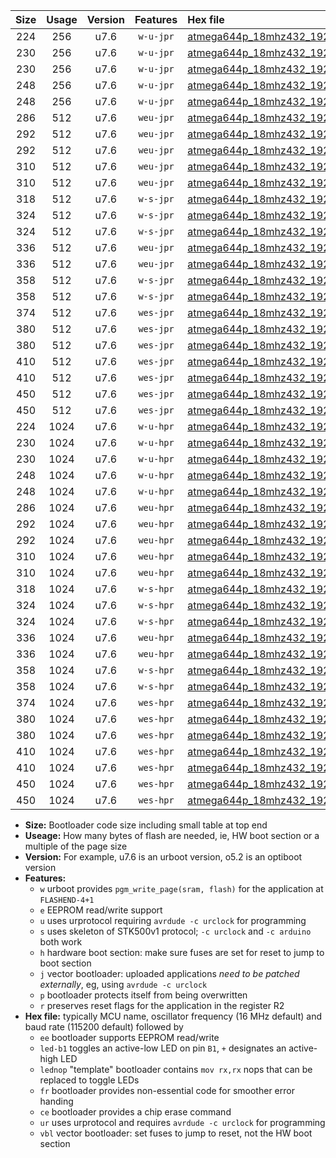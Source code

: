 |Size|Usage|Version|Features|Hex file|
|:-:|:-:|:-:|:-:|:--|
|224|256|u7.6|`w-u-jpr`|[atmega644p_18mhz432_19200bps_ur_vbl.hex](https://raw.githubusercontent.com/stefanrueger/urboot/main//atmega644p_18mhz432_19200bps_ur_vbl.hex)|
|230|256|u7.6|`w-u-jpr`|[atmega644p_18mhz432_19200bps_led+b0_ur_vbl.hex](https://raw.githubusercontent.com/stefanrueger/urboot/main//atmega644p_18mhz432_19200bps_led+b0_ur_vbl.hex)|
|230|256|u7.6|`w-u-jpr`|[atmega644p_18mhz432_19200bps_lednop_ur_vbl.hex](https://raw.githubusercontent.com/stefanrueger/urboot/main//atmega644p_18mhz432_19200bps_lednop_ur_vbl.hex)|
|248|256|u7.6|`w-u-jpr`|[atmega644p_18mhz432_19200bps_led+b0_fr_ur_vbl.hex](https://raw.githubusercontent.com/stefanrueger/urboot/main//atmega644p_18mhz432_19200bps_led+b0_fr_ur_vbl.hex)|
|248|256|u7.6|`w-u-jpr`|[atmega644p_18mhz432_19200bps_lednop_fr_ur_vbl.hex](https://raw.githubusercontent.com/stefanrueger/urboot/main//atmega644p_18mhz432_19200bps_lednop_fr_ur_vbl.hex)|
|286|512|u7.6|`weu-jpr`|[atmega644p_18mhz432_19200bps_ee_ur_vbl.hex](https://raw.githubusercontent.com/stefanrueger/urboot/main//atmega644p_18mhz432_19200bps_ee_ur_vbl.hex)|
|292|512|u7.6|`weu-jpr`|[atmega644p_18mhz432_19200bps_ee_led+b0_ur_vbl.hex](https://raw.githubusercontent.com/stefanrueger/urboot/main//atmega644p_18mhz432_19200bps_ee_led+b0_ur_vbl.hex)|
|292|512|u7.6|`weu-jpr`|[atmega644p_18mhz432_19200bps_ee_lednop_ur_vbl.hex](https://raw.githubusercontent.com/stefanrueger/urboot/main//atmega644p_18mhz432_19200bps_ee_lednop_ur_vbl.hex)|
|310|512|u7.6|`weu-jpr`|[atmega644p_18mhz432_19200bps_ee_led+b0_fr_ur_vbl.hex](https://raw.githubusercontent.com/stefanrueger/urboot/main//atmega644p_18mhz432_19200bps_ee_led+b0_fr_ur_vbl.hex)|
|310|512|u7.6|`weu-jpr`|[atmega644p_18mhz432_19200bps_ee_lednop_fr_ur_vbl.hex](https://raw.githubusercontent.com/stefanrueger/urboot/main//atmega644p_18mhz432_19200bps_ee_lednop_fr_ur_vbl.hex)|
|318|512|u7.6|`w-s-jpr`|[atmega644p_18mhz432_19200bps_vbl.hex](https://raw.githubusercontent.com/stefanrueger/urboot/main//atmega644p_18mhz432_19200bps_vbl.hex)|
|324|512|u7.6|`w-s-jpr`|[atmega644p_18mhz432_19200bps_led+b0_vbl.hex](https://raw.githubusercontent.com/stefanrueger/urboot/main//atmega644p_18mhz432_19200bps_led+b0_vbl.hex)|
|324|512|u7.6|`w-s-jpr`|[atmega644p_18mhz432_19200bps_lednop_vbl.hex](https://raw.githubusercontent.com/stefanrueger/urboot/main//atmega644p_18mhz432_19200bps_lednop_vbl.hex)|
|336|512|u7.6|`weu-jpr`|[atmega644p_18mhz432_19200bps_ee_led+b0_fr_ce_ur_vbl.hex](https://raw.githubusercontent.com/stefanrueger/urboot/main//atmega644p_18mhz432_19200bps_ee_led+b0_fr_ce_ur_vbl.hex)|
|336|512|u7.6|`weu-jpr`|[atmega644p_18mhz432_19200bps_ee_lednop_fr_ce_ur_vbl.hex](https://raw.githubusercontent.com/stefanrueger/urboot/main//atmega644p_18mhz432_19200bps_ee_lednop_fr_ce_ur_vbl.hex)|
|358|512|u7.6|`w-s-jpr`|[atmega644p_18mhz432_19200bps_led+b0_fr_vbl.hex](https://raw.githubusercontent.com/stefanrueger/urboot/main//atmega644p_18mhz432_19200bps_led+b0_fr_vbl.hex)|
|358|512|u7.6|`w-s-jpr`|[atmega644p_18mhz432_19200bps_lednop_fr_vbl.hex](https://raw.githubusercontent.com/stefanrueger/urboot/main//atmega644p_18mhz432_19200bps_lednop_fr_vbl.hex)|
|374|512|u7.6|`wes-jpr`|[atmega644p_18mhz432_19200bps_ee_vbl.hex](https://raw.githubusercontent.com/stefanrueger/urboot/main//atmega644p_18mhz432_19200bps_ee_vbl.hex)|
|380|512|u7.6|`wes-jpr`|[atmega644p_18mhz432_19200bps_ee_led+b0_vbl.hex](https://raw.githubusercontent.com/stefanrueger/urboot/main//atmega644p_18mhz432_19200bps_ee_led+b0_vbl.hex)|
|380|512|u7.6|`wes-jpr`|[atmega644p_18mhz432_19200bps_ee_lednop_vbl.hex](https://raw.githubusercontent.com/stefanrueger/urboot/main//atmega644p_18mhz432_19200bps_ee_lednop_vbl.hex)|
|410|512|u7.6|`wes-jpr`|[atmega644p_18mhz432_19200bps_ee_led+b0_fr_vbl.hex](https://raw.githubusercontent.com/stefanrueger/urboot/main//atmega644p_18mhz432_19200bps_ee_led+b0_fr_vbl.hex)|
|410|512|u7.6|`wes-jpr`|[atmega644p_18mhz432_19200bps_ee_lednop_fr_vbl.hex](https://raw.githubusercontent.com/stefanrueger/urboot/main//atmega644p_18mhz432_19200bps_ee_lednop_fr_vbl.hex)|
|450|512|u7.6|`wes-jpr`|[atmega644p_18mhz432_19200bps_ee_led+b0_fr_ce_vbl.hex](https://raw.githubusercontent.com/stefanrueger/urboot/main//atmega644p_18mhz432_19200bps_ee_led+b0_fr_ce_vbl.hex)|
|450|512|u7.6|`wes-jpr`|[atmega644p_18mhz432_19200bps_ee_lednop_fr_ce_vbl.hex](https://raw.githubusercontent.com/stefanrueger/urboot/main//atmega644p_18mhz432_19200bps_ee_lednop_fr_ce_vbl.hex)|
|224|1024|u7.6|`w-u-hpr`|[atmega644p_18mhz432_19200bps_ur.hex](https://raw.githubusercontent.com/stefanrueger/urboot/main//atmega644p_18mhz432_19200bps_ur.hex)|
|230|1024|u7.6|`w-u-hpr`|[atmega644p_18mhz432_19200bps_led+b0_ur.hex](https://raw.githubusercontent.com/stefanrueger/urboot/main//atmega644p_18mhz432_19200bps_led+b0_ur.hex)|
|230|1024|u7.6|`w-u-hpr`|[atmega644p_18mhz432_19200bps_lednop_ur.hex](https://raw.githubusercontent.com/stefanrueger/urboot/main//atmega644p_18mhz432_19200bps_lednop_ur.hex)|
|248|1024|u7.6|`w-u-hpr`|[atmega644p_18mhz432_19200bps_led+b0_fr_ur.hex](https://raw.githubusercontent.com/stefanrueger/urboot/main//atmega644p_18mhz432_19200bps_led+b0_fr_ur.hex)|
|248|1024|u7.6|`w-u-hpr`|[atmega644p_18mhz432_19200bps_lednop_fr_ur.hex](https://raw.githubusercontent.com/stefanrueger/urboot/main//atmega644p_18mhz432_19200bps_lednop_fr_ur.hex)|
|286|1024|u7.6|`weu-hpr`|[atmega644p_18mhz432_19200bps_ee_ur.hex](https://raw.githubusercontent.com/stefanrueger/urboot/main//atmega644p_18mhz432_19200bps_ee_ur.hex)|
|292|1024|u7.6|`weu-hpr`|[atmega644p_18mhz432_19200bps_ee_led+b0_ur.hex](https://raw.githubusercontent.com/stefanrueger/urboot/main//atmega644p_18mhz432_19200bps_ee_led+b0_ur.hex)|
|292|1024|u7.6|`weu-hpr`|[atmega644p_18mhz432_19200bps_ee_lednop_ur.hex](https://raw.githubusercontent.com/stefanrueger/urboot/main//atmega644p_18mhz432_19200bps_ee_lednop_ur.hex)|
|310|1024|u7.6|`weu-hpr`|[atmega644p_18mhz432_19200bps_ee_led+b0_fr_ur.hex](https://raw.githubusercontent.com/stefanrueger/urboot/main//atmega644p_18mhz432_19200bps_ee_led+b0_fr_ur.hex)|
|310|1024|u7.6|`weu-hpr`|[atmega644p_18mhz432_19200bps_ee_lednop_fr_ur.hex](https://raw.githubusercontent.com/stefanrueger/urboot/main//atmega644p_18mhz432_19200bps_ee_lednop_fr_ur.hex)|
|318|1024|u7.6|`w-s-hpr`|[atmega644p_18mhz432_19200bps.hex](https://raw.githubusercontent.com/stefanrueger/urboot/main//atmega644p_18mhz432_19200bps.hex)|
|324|1024|u7.6|`w-s-hpr`|[atmega644p_18mhz432_19200bps_led+b0.hex](https://raw.githubusercontent.com/stefanrueger/urboot/main//atmega644p_18mhz432_19200bps_led+b0.hex)|
|324|1024|u7.6|`w-s-hpr`|[atmega644p_18mhz432_19200bps_lednop.hex](https://raw.githubusercontent.com/stefanrueger/urboot/main//atmega644p_18mhz432_19200bps_lednop.hex)|
|336|1024|u7.6|`weu-hpr`|[atmega644p_18mhz432_19200bps_ee_led+b0_fr_ce_ur.hex](https://raw.githubusercontent.com/stefanrueger/urboot/main//atmega644p_18mhz432_19200bps_ee_led+b0_fr_ce_ur.hex)|
|336|1024|u7.6|`weu-hpr`|[atmega644p_18mhz432_19200bps_ee_lednop_fr_ce_ur.hex](https://raw.githubusercontent.com/stefanrueger/urboot/main//atmega644p_18mhz432_19200bps_ee_lednop_fr_ce_ur.hex)|
|358|1024|u7.6|`w-s-hpr`|[atmega644p_18mhz432_19200bps_led+b0_fr.hex](https://raw.githubusercontent.com/stefanrueger/urboot/main//atmega644p_18mhz432_19200bps_led+b0_fr.hex)|
|358|1024|u7.6|`w-s-hpr`|[atmega644p_18mhz432_19200bps_lednop_fr.hex](https://raw.githubusercontent.com/stefanrueger/urboot/main//atmega644p_18mhz432_19200bps_lednop_fr.hex)|
|374|1024|u7.6|`wes-hpr`|[atmega644p_18mhz432_19200bps_ee.hex](https://raw.githubusercontent.com/stefanrueger/urboot/main//atmega644p_18mhz432_19200bps_ee.hex)|
|380|1024|u7.6|`wes-hpr`|[atmega644p_18mhz432_19200bps_ee_led+b0.hex](https://raw.githubusercontent.com/stefanrueger/urboot/main//atmega644p_18mhz432_19200bps_ee_led+b0.hex)|
|380|1024|u7.6|`wes-hpr`|[atmega644p_18mhz432_19200bps_ee_lednop.hex](https://raw.githubusercontent.com/stefanrueger/urboot/main//atmega644p_18mhz432_19200bps_ee_lednop.hex)|
|410|1024|u7.6|`wes-hpr`|[atmega644p_18mhz432_19200bps_ee_led+b0_fr.hex](https://raw.githubusercontent.com/stefanrueger/urboot/main//atmega644p_18mhz432_19200bps_ee_led+b0_fr.hex)|
|410|1024|u7.6|`wes-hpr`|[atmega644p_18mhz432_19200bps_ee_lednop_fr.hex](https://raw.githubusercontent.com/stefanrueger/urboot/main//atmega644p_18mhz432_19200bps_ee_lednop_fr.hex)|
|450|1024|u7.6|`wes-hpr`|[atmega644p_18mhz432_19200bps_ee_led+b0_fr_ce.hex](https://raw.githubusercontent.com/stefanrueger/urboot/main//atmega644p_18mhz432_19200bps_ee_led+b0_fr_ce.hex)|
|450|1024|u7.6|`wes-hpr`|[atmega644p_18mhz432_19200bps_ee_lednop_fr_ce.hex](https://raw.githubusercontent.com/stefanrueger/urboot/main//atmega644p_18mhz432_19200bps_ee_lednop_fr_ce.hex)|

- **Size:** Bootloader code size including small table at top end
- **Useage:** How many bytes of flash are needed, ie, HW boot section or a multiple of the page size
- **Version:** For example, u7.6 is an urboot version, o5.2 is an optiboot version
- **Features:**
  + `w` urboot provides `pgm_write_page(sram, flash)` for the application at `FLASHEND-4+1`
  + `e` EEPROM read/write support
  + `u` uses urprotocol requiring `avrdude -c urclock` for programming
  + `s` uses skeleton of STK500v1 protocol; `-c urclock` and `-c arduino` both work
  + `h` hardware boot section: make sure fuses are set for reset to jump to boot section
  + `j` vector bootloader: uploaded applications *need to be patched externally*, eg, using `avrdude -c urclock`
  + `p` bootloader protects itself from being overwritten
  + `r` preserves reset flags for the application in the register R2
- **Hex file:** typically MCU name, oscillator frequency (16 MHz default) and baud rate (115200 default) followed by
  + `ee` bootloader supports EEPROM read/write
  + `led-b1` toggles an active-low LED on pin `B1`, `+` designates an active-high LED
  + `lednop` "template" bootloader contains `mov rx,rx` nops that can be replaced to toggle LEDs
  + `fr` bootloader provides non-essential code for smoother error handing
  + `ce` bootloader provides a chip erase command
  + `ur` uses urprotocol and requires `avrdude -c urclock` for programming
  + `vbl` vector bootloader: set fuses to jump to reset, not the HW boot section
